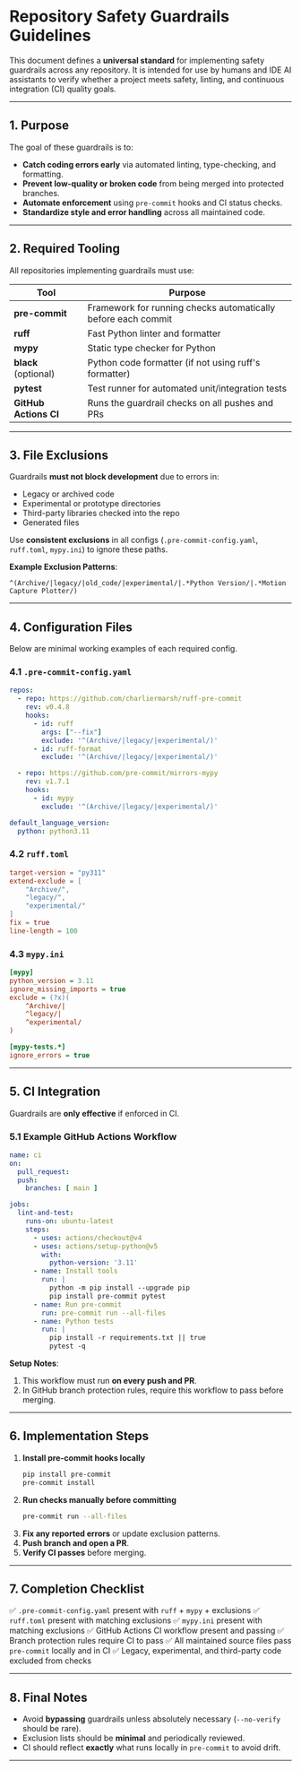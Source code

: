 # Repository Safety Guardrails Guidelines

This document defines a **universal standard** for implementing safety guardrails across any repository.
It is intended for use by humans and IDE AI assistants to verify whether a project meets safety, linting,
and continuous integration (CI) quality goals.

---

## 1. Purpose

The goal of these guardrails is to:
- **Catch coding errors early** via automated linting, type-checking, and formatting.
- **Prevent low-quality or broken code** from being merged into protected branches.
- **Automate enforcement** using `pre-commit` hooks and CI status checks.
- **Standardize style and error handling** across all maintained code.

---

## 2. Required Tooling

All repositories implementing guardrails must use:

| Tool | Purpose |
|------|---------|
| **pre-commit** | Framework for running checks automatically before each commit |
| **ruff** | Fast Python linter and formatter |
| **mypy** | Static type checker for Python |
| **black** (optional) | Python code formatter (if not using ruff's formatter) |
| **pytest** | Test runner for automated unit/integration tests |
| **GitHub Actions CI** | Runs the guardrail checks on all pushes and PRs |

---

## 3. File Exclusions

Guardrails **must not block development** due to errors in:
- Legacy or archived code
- Experimental or prototype directories
- Third-party libraries checked into the repo
- Generated files

Use **consistent exclusions** in all configs (`.pre-commit-config.yaml`, `ruff.toml`, `mypy.ini`) to ignore these paths.

**Example Exclusion Patterns**:
```
^(Archive/|legacy/|old_code/|experimental/|.*Python Version/|.*Motion Capture Plotter/)
```

---

## 4. Configuration Files

Below are minimal working examples of each required config.

### 4.1 `.pre-commit-config.yaml`
```yaml
repos:
  - repo: https://github.com/charliermarsh/ruff-pre-commit
    rev: v0.4.8
    hooks:
      - id: ruff
        args: ["--fix"]
        exclude: '^(Archive/|legacy/|experimental/)'
      - id: ruff-format
        exclude: '^(Archive/|legacy/|experimental/)'

  - repo: https://github.com/pre-commit/mirrors-mypy
    rev: v1.7.1
    hooks:
      - id: mypy
        exclude: '^(Archive/|legacy/|experimental/)'

default_language_version:
  python: python3.11
```

### 4.2 `ruff.toml`
```toml
target-version = "py311"
extend-exclude = [
    "Archive/",
    "legacy/",
    "experimental/"
]
fix = true
line-length = 100
```

### 4.3 `mypy.ini`
```ini
[mypy]
python_version = 3.11
ignore_missing_imports = true
exclude = (?x)(
    ^Archive/|
    ^legacy/|
    ^experimental/
)

[mypy-tests.*]
ignore_errors = true
```

---

## 5. CI Integration

Guardrails are **only effective** if enforced in CI.

### 5.1 Example GitHub Actions Workflow
```yaml
name: ci
on:
  pull_request:
  push:
    branches: [ main ]

jobs:
  lint-and-test:
    runs-on: ubuntu-latest
    steps:
      - uses: actions/checkout@v4
      - uses: actions/setup-python@v5
        with:
          python-version: '3.11'
      - name: Install tools
        run: |
          python -m pip install --upgrade pip
          pip install pre-commit pytest
      - name: Run pre-commit
        run: pre-commit run --all-files
      - name: Python tests
        run: |
          pip install -r requirements.txt || true
          pytest -q
```

**Setup Notes**:
1. This workflow must run **on every push and PR**.
2. In GitHub branch protection rules, require this workflow to pass before merging.

---

## 6. Implementation Steps

1. **Install pre-commit hooks locally**
   ```bash
   pip install pre-commit
   pre-commit install
   ```
2. **Run checks manually before committing**
   ```bash
   pre-commit run --all-files
   ```
3. **Fix any reported errors** or update exclusion patterns.
4. **Push branch and open a PR**.
5. **Verify CI passes** before merging.

---

## 7. Completion Checklist

✅ `.pre-commit-config.yaml` present with `ruff` + `mypy` + exclusions
✅ `ruff.toml` present with matching exclusions
✅ `mypy.ini` present with matching exclusions
✅ GitHub Actions CI workflow present and passing
✅ Branch protection rules require CI to pass
✅ All maintained source files pass `pre-commit` locally and in CI
✅ Legacy, experimental, and third-party code excluded from checks

---

## 8. Final Notes

- Avoid **bypassing** guardrails unless absolutely necessary (`--no-verify` should be rare).
- Exclusion lists should be **minimal** and periodically reviewed.
- CI should reflect **exactly** what runs locally in `pre-commit` to avoid drift.

---
